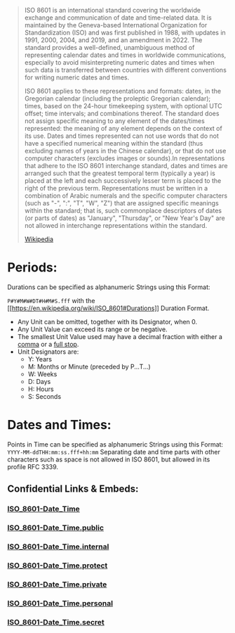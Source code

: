 > ISO 8601 is an international standard covering the worldwide exchange and communication of date and time-related data. It is maintained by the Geneva-based International Organization for Standardization (ISO) and was first published in 1988, with updates in 1991, 2000, 2004, and 2019, and an amendment in 2022. The standard provides a well-defined, unambiguous method of representing calendar dates and times in worldwide communications, especially to avoid misinterpreting numeric dates and times when such data is transferred between countries with different conventions for writing numeric dates and times.
>
> ISO 8601 applies to these representations and formats: dates, in the Gregorian calendar (including the proleptic Gregorian calendar); times, based on the 24-hour timekeeping system, with optional UTC offset; time intervals; and combinations thereof. The standard does not assign specific meaning to any element of the dates/times represented: the meaning of any element depends on the context of its use. Dates and times represented can not use words that do not have a specified numerical meaning within the standard (thus excluding names of years in the Chinese calendar), or that do not use computer characters (excludes images or sounds).In representations that adhere to the ISO 8601 interchange standard, dates and times are arranged such that the greatest temporal term (typically a year) is placed at the left and each successively lesser term is placed to the right of the previous term. Representations must be written in a combination of Arabic numerals and the specific computer characters (such as "-", ":", "T", "W", "Z") that are assigned specific meanings within the standard; that is, such commonplace descriptors of dates (or parts of dates) as "January", "Thursday", or "New Year's Day" are not allowed in interchange representations within the standard.
>
> [Wikipedia](https://en.wikipedia.org/wiki/ISO%208601)

# Periods:
Durations can be specified as alphanumeric Strings using this Format: 

`P#Y#M#W#DT#H#M#S.fff` with the [[https://en.wikipedia.org/wiki/ISO_8601#Durations]] Duration Format.
- Any Unit can be omitted, together with its Designator, when 0. 
- Any Unit Value can exceed its range or be negative. 
- The smallest Unit Value used may have a decimal fraction with either a [comma](https://en.wikipedia.org/wiki/Comma "Comma") or a [full stop](https://en.wikipedia.org/wiki/Full_stop "Full stop"). 
- Unit Designators are: 
	- Y: Years 
	- M: Months or Minute (preceded by P...T...)
	- W: Weeks 
	- D: Days 
	- H: Hours 
	- S: Seconds

# Dates and Times: 
Points in Time can be specified as alphanumeric Strings using this Format: 
`YYYY-MM-ddTHH:mm:ss.fff+hh:mm` 
Separating date and time parts with other characters such as space is not allowed in ISO 8601, but allowed in its profile RFC 3339.


## Confidential Links & Embeds: 

### [ISO_8601-Date_Time](/_Standards/ISO/ISO_8601-Date_Time.md) 

### [ISO_8601-Date_Time.public](/_public/ISO/ISO_8601-Date_Time.public.md) 

### [ISO_8601-Date_Time.internal](/_internal/ISO/ISO_8601-Date_Time.internal.md) 

### [ISO_8601-Date_Time.protect](/_protect/ISO/ISO_8601-Date_Time.protect.md) 

### [ISO_8601-Date_Time.private](/_private/ISO/ISO_8601-Date_Time.private.md) 

### [ISO_8601-Date_Time.personal](/_personal/ISO/ISO_8601-Date_Time.personal.md) 

### [ISO_8601-Date_Time.secret](/_secret/ISO/ISO_8601-Date_Time.secret.md)

